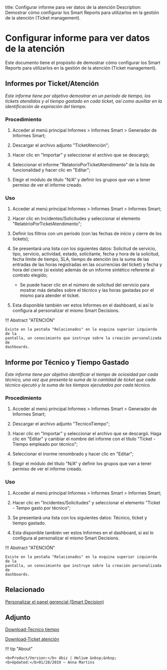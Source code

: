 title: Configurar informe para ver datos de la atención
Description: Demostrar cómo configurar los Smart Reports para utilizarlos en la gestión de la atención (Ticket management).
# Configurar informe para ver datos de la atención


Este documento tiene el propósito de demostrar cómo configurar los Smart Reports
para utilizarlos en la gestión de la atención (Ticket management).

Informes por Ticket/Atención
--------------------------------

*Este informe tiene por objetivo demostrar en un período de tiempo, los tickets
atendidos y el tiempo gastado en cada ticket, así como auxiliar en la
identificación de expiración del tiempo.*

### Procedimiento

1.  Acceder al menú principal Informes \> Informes Smart \> Generador de
    Informes Smart;

2.  Descargar el archivo adjunto "TicketAtención";

3.  Hacer clic en "Importar" y seleccionar el archivo que se descargó;

4.  Seleccionar el informe "RelatorioPorTicketAtendimento" de la lista de
    funcionalidad y hacer clic en "Editar";

5.  Elegir el módulo de título "N/A" y definir los grupos que van a tener
    permiso de ver el informe creado.

### Uso

1.  Acceder al menú principal Informes \> Informes Smart \> Informes Smart;

2.  Hacer clic en Incidentes/Solicitudes y seleccionar el elemento
    "RelatórioPorTicketAtendimento";

3.  Definir los filtros con um período (con las fechas de início y cierre de los
    tickets);

4.  Se presentará una lista con los siguientes datos: Solicitud de servicio,
    tipo, servicio, actividad, estado, solicitante, fecha y hora de la
    solicitud, fecha límite de tiempo, SLA, tiempo de atención (es la suma de
    las entradas de las horas registradas en las ocurrencias del ticket) y fecha
    y hora del cierre (si existe) además de un informe sintético referente al
    contrato elegido;

    -   Se puede hacer clic en el número de solicitud del servicio para mostrar
        más detalles sobre el técnico y las horas gastadas por el mismo para
        atender el ticket.

5.  Esta disponible también ver estos Informes en el dashboard, si así lo
    configura al personalizar el mismo Smart Decisions.

!!! Abstract "ATENCIÓN"

    Existe en la pestaña "Relacionados" en la esquina superior izquierda de la
    pantalla, un conocimiento que instruye sobre la creación personalizada de
    dashboards.

Informe por Técnico y Tiempo Gastado
----------------------------------------

*Este informe tiene por objetivo identificar el tiempo de ociosidad por cada
técnico, una vez que presenta la suma de la cantidad de ticket que cada técnico
ejecutó y la suma de los tiempos ejecutados por cada técnico.*

### Procedimiento

1.  Acceder al menú principal Informes \> Informes Smart \> Generador de
    Informes Smart;

2.  Descargar el archivo adjunto "TecnicoTiempo";

3.  Hacer clic en "Importar" y seleccionar el archivo que se descargó. Haga clic
    en "Editar" y cambiar el nombre del informe con el título "Ticket - Tiempo
    empleado por técnico";

4.  Seleccionar el inorme renombrado y hacer clic en "Editar";

5.  Elegir el módulo del título "N/A" y definir los grupos que van a tener
    permiso de ver el informe creado.

### Uso

1.  Acceder al menú principal Informes \> Informes Smart \> Informes Smart;

2.  Hacer clic en "Incidentes/Solicitudes" y seleccionar el elemento "Ticket -
    Tempo gasto por técnico";

3.  Se presentará una lista con los siguientes datos: Técnico, ticket y tiempo
    gastado.

4.  Esta disponible también ver estos Informes en el dashboard, si así lo
    configura al personalizar el mismo Smart Decisions.

!!! Abstract "ATENCIÓN"

    Existe en la pestaña "Relacionados" en la esquina superior izquierda de la
    pantalla, un conocimiento que instruye sobre la creación personalizada de
    dashboards.




Relacionado
-------

[Personalizar el panel gerencial (Smart Decision)](/es-es/4biz-helium/additional-features/reports/create/dashboard-customize-management-panel-smart-decision.html)

Adjunto
------
[Download-Tecnico tiempo][1]

[Download-Ticket atención][2]



!!! tip "About"

    <b>Product/Version:</b> 4biz | Helium &nbsp;&nbsp;
    <b>Updated:</b>01/28/2019 – Anna Martins


[1]:/es-es/4biz-helium/additional-features/reports/create/smart-reports/configuration/images/tecnico-tempo.citreport

[2]:/es-es/4biz-helium/additional-features/reports/create/smart-reports/configuration/images/ticket-atendimento.citreport
